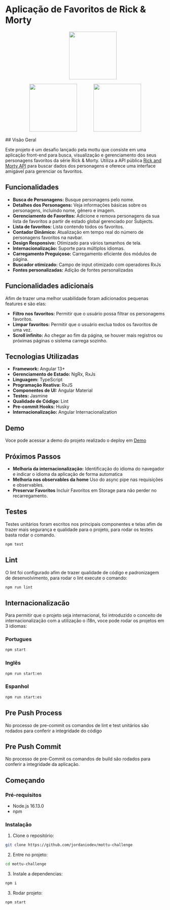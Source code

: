 # Aplicação de Favoritos de Rick & Morty
<p align="center">
    <img src="https://mottu-jordanio.netlify.app//assets/img/logo/logo.svg" width="150" style="margin-left: 48px" />
</p>
<p align="center"><img src="https://mottu.com.br/wp-content/uploads/2022/02/Mottu-grupo-verde-horizontal.png" width="150" />
<img src="https://camo.githubusercontent.com/fe2890d29d44d9bbe0f2a479a3fb84ac58d8dc9d8dd18851813c347a60be27b3/
68747470733a2f2f692e6962622e636f2f535047627936382f6a6f7264616e696f2e706e67" width="150" style="margin-left: 48px" />

</p>
## Visão Geral

Este projeto é um desafio lançado pela mottu que consiste em uma aplicação front-end para busca, visualização e gerenciamento dos seus personagens favoritos da série Rick & Morty. Utiliza a API pública [Rick and Morty API](https://rickandmortyapi.com/) para buscar dados dos personagens e oferece uma interface amigável para gerenciar os favoritos.

## Funcionalidades
- **Busca de Personagens:** Busque personagens pelo nome.
- **Detalhes dos Personagens:** Veja informações básicas sobre os personagens, incluindo nome, gênero e imagem.
- **Gerenciamento de Favoritos:** Adicione e remova personagens da sua lista de favoritos a partir de estado global gerenciado por Subjects.
- **Lista de favoritos:** Lista contendo todos os favoritos.
- **Contador Dinâmico:** Atualização em tempo real do número de personagens favoritos na navbar.
- **Design Responsivo:** Otimizado para vários tamanhos de tela.
- **Internacionalização:** Suporte para múltiplos idiomas.
- **Carregamento Preguiçoso:** Carregamento eficiente dos módulos de página.
- **Buscador otimizado:** Campo de input otimizado com operadores RxJs
- **Fontes personalizadas:** Adição de fontes personalizadas


## Funcionalidades adicionais
Afim de trazer uma melhor usabilidade foram adicionados pequenas features e são elas:
- **Filtro nos favoritos:** Permitir que o usuário possa filtrar os personagems favoritos.
- **Limpar favoritos:** Permitir que o usuário exclua todos os favoritos de uma vez.
- **Scroll infinito:** Ao chegar ao fim da página, se houver mais registros ou próximas páginas o sistema carrega sozinho.

## Tecnologias Utilizadas

- **Framework:** Angular 13+
- **Gerenciamento de Estado:** NgRx, RxJs
- **Linguagem:** TypeScript
- **Programação Reativa:** RxJS
- **Componentes de UI:** Angular Material
- **Testes:** Jasmine
- **Qualidade de Código:** Lint
- **Pre-commit Hooks:** Husky
- **Internacionalização:** Angular Internacionalization


## Demo
Voce pode acessar a demo do projeto realizado o deploy em [Demo](https://mottu-jordanio.netlify.app/)



## Próximos Passos
- **Melhoria da internacionalização:** Identificação do idioma do navegador e indicar o idioma da aplicação de forma automatica
- **Melhoria nos observables da home** Uso do async pipe nas requisições e observables.
- **Preservar Favoritos** Incluir Favoritos em Storage para não perder no recarregamento.


## Testes

Testes unitários foram escritos nos principais componentes e telas afim de trazer mais segurança e qualidade para o projeto, para rodar os testes basta rodar o comando.
```sh
npm test
```

## Lint

O lint foi configurado afim de trazer qualidade de código e padronizagem de desenvolvimento, para rodar o lint execute o comando:
```sh
npm run lint
```


## Internacionalizacão
Para  permitir que o projeto seja internacional, foi introduzido o conceito de internacionalização com a utilização o i18n, voce pode rodar os projetos em 3 idiomas:
### Portugues
```sh
npm start
```
### Inglês
```sh
npm run start:en
```
### Espanhol
```sh
npm run start:es
```


## Pre Push Process
No processo de pre-commit os comandos de lint e test unitários são rodados para conferir a integridade do código

## Pre Push Commit
No processo de pre-Commit os comandos de build são rodados para conferir a integridade da aplicação.

## Começando

### Pré-requisitos

- Node.js 16.13.0
- npm

### Instalação

1. Clone o repositório:
```sh
git clone https://github.com/jordaniodev/mottu-challenge
```

2. Entre no projeto:
```sh
cd mottu-challenge
```

3. Instale a dependencias:
```sh
npm i
```

3. Rodar projeto:
```sh
npm start
```
